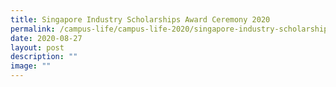 ```yaml
---
title: Singapore Industry Scholarships Award Ceremony 2020
permalink: /campus-life/campus-life-2020/singapore-industry-scholarships-award-ceremony-2020/
date: 2020-08-27
layout: post
description: ""
image: ""
---
```

